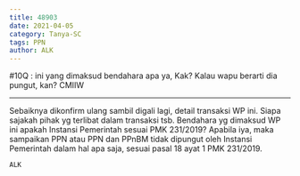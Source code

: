 ```yaml
---
title: 48903
date: 2021-04-05
category: Tanya-SC
tags: PPN
author: ALK
---
```


#10Q : ini yang dimaksud bendahara apa ya, Kak? Kalau wapu berarti dia pungut, kan? CMIIW

---

Sebaiknya dikonfirm ulang sambil digali lagi, detail transaksi WP ini. Siapa sajakah pihak yg terlibat dalam transaksi tsb. Bendahara yg dimaksud WP ini apakah Instansi Pemerintah sesuai PMK 231/2019? Apabila iya, maka sampaikan PPN atau PPN dan PPnBM tidak dipungut oleh Instansi Pemerintah dalam hal apa saja, sesuai pasal 18 ayat 1 PMK 231/2019.

`ALK`
